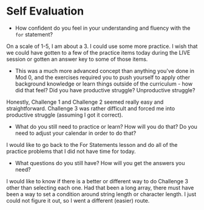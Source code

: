 # Self Evaluation

- How confident do you feel in your understanding and fluency with the `for` statement?

On a scale of 1-5, I am about a 3. I could use some more practice. I wish that we could have gotten to a few of the practice items today during the LIVE session or gotten an answer key to some of those items.

- This was a much more advanced concept than anything you've done in Mod 0, and the exercises required you to push yourself to apply other background knowledge or learn things outside of the curriculum - how did that feel? Did you have productive struggle? Unproductive struggle?

Honestly, Challenge 1 and Challenge 2 seemed really easy and straightforward. Challenge 3 was rather difficult and forced me into productive struggle (assuming I got it correct).

- What do you still need to practice or learn? How will you do that? Do you need to adjust your calendar in order to do that?

I would like to go back to the For Statements lesson and do all of the practice problems that I did not have time for today.

- What questions do you still have? How will you get the answers you need?

I would like to know if there is a better or different way to do Challenge 3 other than selecting each one. Had that been a long array, there must have been a way to set a condition around string length or character length. I just could not figure it out, so I went a different (easier) route.
